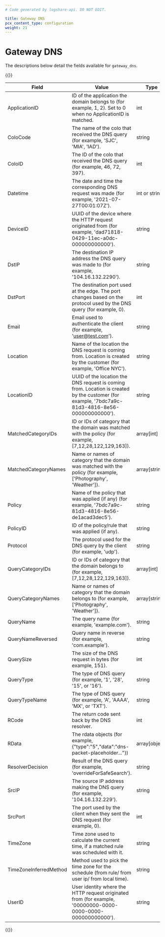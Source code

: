 ```yaml
---
# Code generated by logshare-api. DO NOT EDIT.

title: Gateway DNS
pcx_content_type: configuration
weight: 21
---
```


# Gateway DNS

The descriptions below detail the fields available for `gateway_dns`.

{{<table-wrap>}}

| Field | Value | Type |
| -- | -- | -- |
| ApplicationID | ID of the application the domain belongs to (for example, 1, 2). Set to 0 when no ApplicationID is matched. | int |
| ColoCode | The name of the colo that received the DNS query (for example, 'SJC', 'MIA', 'IAD'). | string |
| ColoID | The ID of the colo that received the DNS query (for example, 46, 72, 397). | int |
| Datetime | The date and time the corresponding DNS request was made (for example, '2021-07-27T00:01:07Z'). | int or string |
| DeviceID | UUID of the device where the HTTP request originated from (for example, 'dad71818-0429-11ec-a0dc-000000000000'). | string |
| DstIP | The destination IP address the DNS query was made to (for example, '104.16.132.2290'). | string |
| DstPort | The destination port used at the edge. The port changes based on the protocol used by the DNS query (for example, 0). | int |
| Email | Email used to authenticate the client (for example, 'user@test.com'). | string |
| Location | Name of the location the DNS request is coming from. Location is created by the customer (for example, 'Office NYC'). | string |
| LocationID | UUID of the location the DNS request is coming from. Location is created by the customer (for example, '7bdc7a9c-81d3-4816-8e56-000000000000'). | string |
| MatchedCategoryIDs | ID or IDs of category that the domain was matched with the policy (for example, [7,12,28,122,129,163]). | array[int] |
| MatchedCategoryNames | Name or names of category that the domain was matched with the policy (for example, ['Photography', 'Weather']). | array[string] |
| Policy | Name of the policy that was applied (if any) (for example, '7bdc7a9c-81d3-4816-8e56-de1acad3dec5'). | string |
| PolicyID | ID of the policy/rule that was applied (if any). | string |
| Protocol | The protocol used for the DNS query by the client (for example, 'udp'). | string |
| QueryCategoryIDs | ID or IDs of category that the domain belongs to (for example, [7,12,28,122,129,163]). | array[int] |
| QueryCategoryNames | Name or names of category that the domain belongs to (for example, ['Photography', 'Weather']). | array[string] |
| QueryName | The query name (for example, 'example.com'). | string |
| QueryNameReversed | Query name in reverse (for example, 'com.example'). | string |
| QuerySize | The size of the DNS request in bytes (for example, 151). | int |
| QueryType | The type of DNS query (for example, '1', '28', '15', or '16'). | string |
| QueryTypeName | The type of DNS query (for example, 'A', 'AAAA', 'MX', or 'TXT'). | string |
| RCode | The return code sent back by the DNS resolver. | int |
| RData | The rdata objects (for example, {"type":"5","data":"dns-packet-placeholder..."}) | array[object] |
| ResolverDecision | Result of the DNS query (for example, 'overrideForSafeSearch'). | string |
| SrcIP | The source IP address making the DNS query (for example, '104.16.132.229'). | string |
| SrcPort | The port used by the client when they sent the DNS request (for example, 0). | int |
| TimeZone | Time zone used to calculate the current time, if a matched rule was scheduled with it. | string |
| TimeZoneInferredMethod | Method used to pick the time zone for the schedule (from rule/ from user ip/ from local time). | string |
| UserID | User identity where the HTTP request originated from (for example, '00000000-0000-0000-0000-000000000000'). | string |

{{</table-wrap>}}
